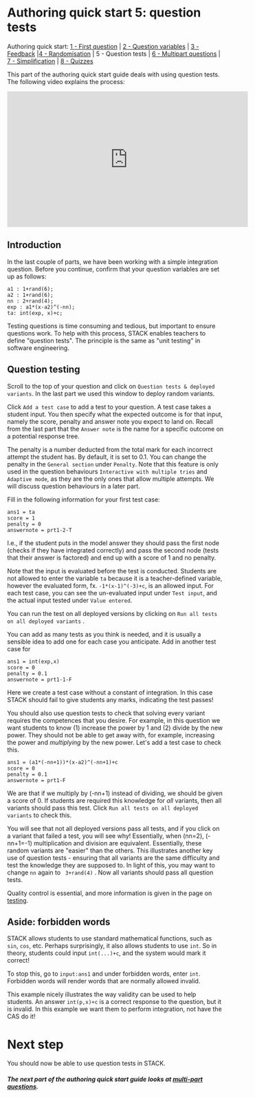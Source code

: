 # Authoring quick start 5: question tests

Authoring quick start: [1 - First question](Authoring_quick_start.md) | [2 - Question variables](Authoring_quick_start_2.md) | [3 - Feedback](Authoring_quick_start_3.md) |[4 - Randomisation](Authoring_quick_start_4.md) | 5 - Question tests | [6 - Multipart questions](Authoring_quick_start_6.md) | [7 - Simplification](Authoring_quick_start_7.md) | [8 - Quizzes](Authoring_quick_start_8.md)



This part of the authoring quick start guide deals with using question tests. The following video explains the process:

<iframe width="560" height="315" src="https://www.youtube.com/embed/wnvsc-v9svE" frameborder="0" allowfullscreen></iframe>

## Introduction

In the last couple of parts, we have been working with a simple integration question. Before you continue, confirm that your question variables are set up as follows:

```
a1 : 1+rand(6);
a2 : 1+rand(6);
nn : 2+rand(4);
exp : a1*(x-a2)^(-nn);
ta: int(exp, x)+c;
```

Testing questions is time consuming and tedious, but important to ensure questions work.  To help with this process, STACK enables teachers to define "question tests".  The principle is the same as "unit testing" in software engineering.

## Question testing

Scroll to the top of your question and click on `Question tests & deployed variants`. In the last part we used this window to deploy random variants.

Click `Add a test case` to add a test to your question. A test case takes a student input. You then specify what the expected outcome is for that input, namely the score, penalty and answer note you expect to land on. Recall from the last part that the `Answer note` is the name for a specific outcome on a potential response tree.

The penalty is a number deducted from the total mark for each incorrect attempt the student has. By default, it is set to 0.1. You can change the penalty in the `General section` under `Penalty`. Note that this feature is only used in the question behaviours `Interactive with multiple tries` and `Adaptive mode`, as they are the only ones that allow multiple attempts. We will discuss question behaviours in a later part. 

Fill in the following information for your first test case:

```
ans1 = ta
score = 1
penalty = 0
answernote = prt1-2-T
```

I.e., if the student puts in the model answer they should pass the first node (checks if they have integrated correctly) and pass the second node (tests that their answer is factored) and end up with a score of 1 and no penalty. 

Note that the input is evaluated before the test is conducted. Students are not allowed to enter the variable  `ta` because it is a teacher-defined variable, however the evaluated form, fx.  `-1*(x-1)^(-3)+c`, is an allowed input. For each test case, you can see the un-evaluated input under `Test input`, and the actual input tested under `Value entered`. 

You can run the test on all deployed versions by clicking on  `Run all tests on all deployed variants` .

You can add as many tests as you think is needed, and it is usually a sensible idea to add one for each case you anticipate.  Add in another test case for

```
ans1 = int(exp,x)
score = 0
penalty = 0.1
answernote = prt1-1-F
```

Here we create a test case without a constant of integration. In this case STACK should fail to give students any marks, indicating the test passes!

You should also use question tests to check that solving every variant requires the competences that you desire. For example, in this question we want students to know (1) increase the power by 1 and (2) divide by the new power. They should not be able to get away with, for example, increasing the power and *multiplying* by the new power. Let's add a test case to check this.

```
ans1 = (a1*(-nn+1))*(x-a2)^(-nn+1)+c
score = 0
penalty = 0.1
answernote = prt1-F
```

We are that if we multiply by \(-nn+1\) instead of dividing, we should be given a score of 0. If students are required this knowledge for *all* variants, then all variants should pass this test. Click  `Run all tests on all deployed variants` to check this. 

You will see that not all deployed versions pass all tests, and if you click on a variant that failed a test, you will see why! Essentially, when \(nn=2\), \(-nn+1=-1\) multiplication and division are equivalent. Essentially, these random variants are "easier" than the others. This illustrates another key use of question tests - ensuring that all variants are the same difficulty and test the knowledge they are supposed to. In light of this, you may want to change `nn` again to ` 3+rand(4)` . Now all variants should pass all question tests.

Quality control is essential, and more information is given in the page on [testing](Testing.md).

## Aside: forbidden words

STACK allows students to use standard mathematical functions, such as `sin`, `cos`, etc. Perhaps surprisingly, it also allows students to use `int`. So in theory, students could input `int(...)+c`, and the system would mark it correct!

To stop this, go to `input:ans1` and under forbidden words, enter `int`. Forbidden words will render words that are normally allowed invalid.

This example nicely illustrates the way validity can be used to help students.  An answer `int(p,x)+c` is a correct response to the question, but it is invalid.  In this example we want them to perform integration, not have the CAS do it!

# Next step #

You should now be able to use question tests in STACK.

##### The next part of the authoring quick start guide looks at [multi-part questions](Authoring_quick_start_6.md).